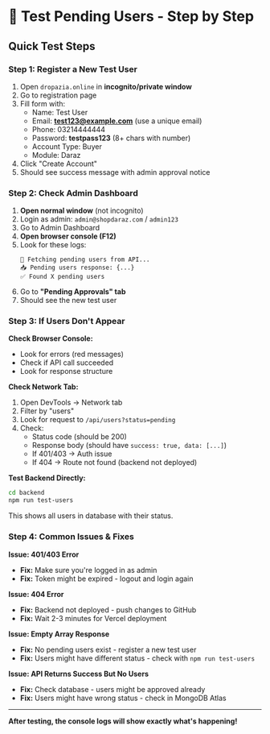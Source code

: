 # 🧪 Test Pending Users - Step by Step

## Quick Test Steps

### Step 1: Register a New Test User
1. Open `dropazia.online` in **incognito/private window**
2. Go to registration page
3. Fill form with:
   - Name: Test User
   - Email: **test123@example.com** (use a unique email)
   - Phone: 03214444444
   - Password: **testpass123** (8+ chars with number)
   - Account Type: Buyer
   - Module: Daraz
4. Click "Create Account"
5. Should see success message with admin approval notice

### Step 2: Check Admin Dashboard
1. **Open normal window** (not incognito)
2. Login as admin: `admin@shopdaraz.com` / `admin123`
3. Go to Admin Dashboard
4. **Open browser console (F12)**
5. Look for these logs:
   ```
   🔄 Fetching pending users from API...
   📥 Pending users response: {...}
   ✅ Found X pending users
   ```
6. Go to **"Pending Approvals" tab**
7. Should see the new test user

### Step 3: If Users Don't Appear

**Check Browser Console:**
- Look for errors (red messages)
- Check if API call succeeded
- Look for response structure

**Check Network Tab:**
1. Open DevTools → Network tab
2. Filter by "users"
3. Look for request to `/api/users?status=pending`
4. Check:
   - Status code (should be 200)
   - Response body (should have `success: true, data: [...]`)
   - If 401/403 → Auth issue
   - If 404 → Route not found (backend not deployed)

**Test Backend Directly:**
```bash
cd backend
npm run test-users
```
This shows all users in database with their status.

### Step 4: Common Issues & Fixes

**Issue: 401/403 Error**
- **Fix:** Make sure you're logged in as admin
- **Fix:** Token might be expired - logout and login again

**Issue: 404 Error**
- **Fix:** Backend not deployed - push changes to GitHub
- **Fix:** Wait 2-3 minutes for Vercel deployment

**Issue: Empty Array Response**
- **Fix:** No pending users exist - register a new test user
- **Fix:** Users might have different status - check with `npm run test-users`

**Issue: API Returns Success But No Users**
- **Fix:** Check database - users might be approved already
- **Fix:** Users might have wrong status - check in MongoDB Atlas

---

**After testing, the console logs will show exactly what's happening!**

